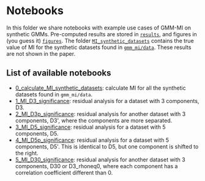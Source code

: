 # Notebooks

In this folder we share notebooks with example use cases of GMM-MI on synthetic GMMs. Pre-computed results are stored in [`results`](https://github.com/dpiras/GMM-MI/tree/main/notebooks/synthetic_GMMs/results), and figures in (you guess it) [`figures`](https://github.com/dpiras/GMM-MI/tree/main/notebooks/synthetic_GMMs/figures). The folder [`MI_synthetic_datasets`](https://github.com/dpiras/GMM-MI/tree/main/notebooks/synthetic_GMMs/MI_synthetic_datasets) contains the true value of MI for the synthetic datasets found in [`gmm_mi/data`](https://github.com/dpiras/GMM-MI/tree/main/gmm_mi/data). These results are not shown in the paper.

## List of available notebooks

- [0_calculate_MI_synthetic_datasets](https://github.com/dpiras/GMM-MI/blob/main/notebooks/synthetic_GMMs/0_calculate_MI_synthetic_datasets.ipynb): calculate MI for all the synthetic datasets found in `gmm_mi/data`.
- [1_MI_D3_significance](https://github.com/dpiras/GMM-MI/blob/main/notebooks/synthetic_GMMs/1_MI_D3_significance.ipynb): residual analysis for a dataset with 3 components, D3.
- [2_MI_D3p_significance](https://github.com/dpiras/GMM-MI/blob/main/notebooks/synthetic_GMMs/2_MI_D3p_significance.ipynb): residual analysis for another dataset with 3 components, D3', where the components are more separated.
- [3_MI_D5_significance](https://github.com/dpiras/GMM-MI/blob/main/notebooks/synthetic_GMMs/3_MI_D5_significance.ipynb): residual analysis for a dataset with 5 components, D5.
- [4_MI_D5p_significance](https://github.com/dpiras/GMM-MI/blob/main/notebooks/synthetic_GMMs/4_MI_D5p_significance.ipynb): residual analysis for a dataset with 5 components, D5'. This is identical to D5, but one component is shifted to the right.
- [5_MI_D30_significance](https://github.com/dpiras/GMM-MI/blob/main/notebooks/synthetic_GMMs/5_MI_D30_significance.ipynb): residual analysis for another dataset with 3 components, D30 or D3_rhoneq0, where each component has a correlation coefficient different than 0.

